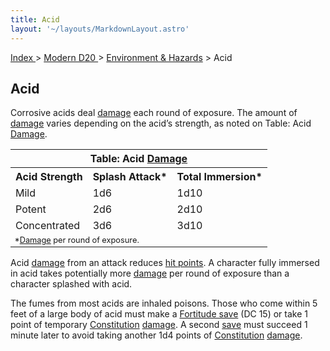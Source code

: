 ```yaml
---
title: Acid
layout: '~/layouts/MarkdownLayout.astro'
---
```


[ Index ](/) > [ Modern D20 ](/modern.d20.srd) > [Environment & Hazards](/modern.d20.srd/environment.hazards) > Acid

## Acid

Corrosive acids deal [damage](/modern.d20.srd/combat/damage) each round of
exposure. The amount of [damage](/modern.d20.srd/combat/damage) varies
depending on the acid’s strength, as noted on Table: Acid
[Damage](/modern.d20.srd/combat/damage).


<table><tr><th colspan="3"> Table: Acid <a href="/modern.d20.srd/combat/damage">Damage</a></th> </tr> <tr><th>Acid Strength</th><th> Splash Attack*</th><th> Total Immersion* </th></tr> <tr><td> Mild</td><td> 1d6</td><td> 1d10 </td></tr> <tr class="shaded"><td> Potent</td><td> 2d6</td><td> 2d10 </td></tr> <tr><td> Concentrated</td><td> 3d6</td><td> 3d10 </td></tr> <tr><td colspan="3" style="font-size: .8em; text-align: left"> *<a href="/modern.d20.srd/combat/damage">Damage</a> per round of exposure. </td> </tr></table>



Acid [damage](/modern.d20.srd/combat/damage) from an attack reduces [hit points](/modern.d20.srd/combat/hit.points). A character fully immersed in acid
takes potentially more [damage](/modern.d20.srd/combat/damage) per round of
exposure than a character splashed with acid.

The fumes from most acids are inhaled poisons. Those who come within 5 feet of
a large body of acid must make a [Fortitude save](/modern.d20.srd/basics/saving.throws) (DC 15) or take 1 point of
temporary [Constitution](/modern.d20.srd/basics/ability.scores)
[damage](/modern.d20.srd/combat/damage). A second
[save](/modern.d20.srd/basics/saving.throws) must succeed 1 minute later to
avoid taking another 1d4 points of
[Constitution](/modern.d20.srd/basics/ability.scores)
[damage](/modern.d20.srd/basics/ability.scores).

